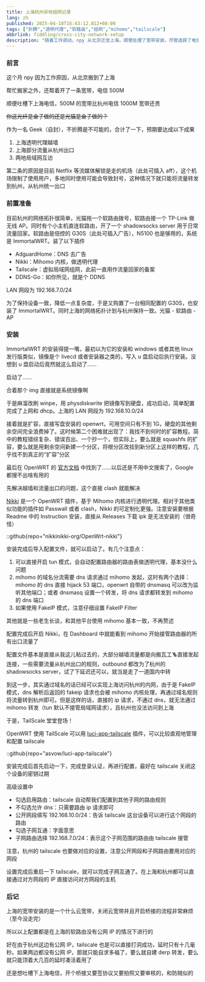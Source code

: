 ```yaml
---
title: 上海杭州异地组网记录
lang: zh
published: 2025-04-18T16:43:12.812+08:00
tags: ["折腾","透明代理","软路由","组网","mihomo","tailscale"]
abbrlink: fiddling/cross-city-network-setup
description: "随着工作调动，npy 从北京迁至上海，顺便处理了宽带安装。尽管选择了电信500M的宽带，费用却高于杭州的1000M，令人无奈。在此背景下，我决定构建一个跨城市的网络环境，期望实现上海透明代理、部分流量从杭州出口及两地局域网互通的目标。杭州的网络架构相对简单，通过软路由与无线AP的组合，搭建了一套可以支持日常流量回家的系统，准备迎接接下来的网络挑战。"
---
```

### 前言

这个月 npy 因为工作原因，从北京搬到了上海

帮忙搬家之外，还帮着开了一条宽带，电信 500M

顺便吐槽下上海电信，500M 的宽带比杭州电信 1000M 宽带还贵

~~你这光纤是金子做的还是光猫是金子做的？~~

作为一名 Geek（自封），不折腾是不可能的，合计了一下，预期要达成以下成果

1. 上海透明代理越墙
2. 上海部分流量从杭州出口
3. 两地局域网互访

第二条的原因是目前 Netflix 等流媒体解锁是走的机场（此处可插入 aff），这个机场限制了使用用户，多地同时使用可能会导致封号，这种情况下就只能将流量转发到杭州，从杭州统一出口

### 前置准备

目前杭州的网络拓扑很简单，光猫拖一个软路由拨号，软路由接一个 TP-Link 做无线 AP。同时有个小主机直连软路由，开了一个 shadowsocks server 用于日常流量回家。软路由是倍控的 G30S（此处可插入广告），N5100 也是够用的，系统是 ImmortalWRT。装了以下插件

* AdguardHome：DNS 去广告
* Nikki：Mihomo 内核，做透明代理
* Tailscale：虚拟局域网组网，此前一直用作流量回家的备案
* DDNS-Go：如你所见，就是个 DDNS

LAN 网段为 192.168.7.0/24

为了保持设备一致，降低一点复杂度，于是又购置了一台相同配置的 G30S，也安装了 ImmortalWRT。同时上海的网络拓扑计划与杭州保持一致。光猫 - 软路由 - AP

### 安装

ImmortalWRT 的安装得提一嘴，最初以为它的安装和 windows 或者其他 linux 发行版类似，镜像是个 livecd 或者安装器之类的，写入 u 盘启动后执行安装。没想到 u 盘启动后竟然就这么启动了……

启动了……

合着那个 img 直接就是系统镜像啊

于是麻溜改刷 winpe，用 physdiskwrite 把镜像写到硬盘，成功启动，简单配置完成了上网和 dhcp。上海的 LAN  网段为 192.168.10.0/24

接着就是扩容，直接写盘安装的 openwrt，可用空间只有不到 1G，硬盘的其他剩余空间完全浪费掉了。这时候第二个困难就出现了：我找不到何时的扩容教程。简中的教程错综复杂、错误百出、一个抄一个，但实际上，要么就是 squashfs 的扩容，要么就是用剩余空间新建一个分区，将根分区改挂到新分区上这样的教程，几乎找不到真正的“扩容”分区

最后在 OpenWRT 的 [官方文档](https://openwrt.org/docs/guide-user/advanced/expand_root) 中找到了……以后还是不用中文搜索了，Google 都搜不出啥有用的

先解决越墙和流量出口的问题，这个直接 clash 就能解决

[Nikki](https://github.com/nikkinikki-org/OpenWrt-nikki) 是一个 OpenWRT 插件，基于 Mihomo 内核进行透明代理。相对于其他类似功能的插件如 Passwall 或者 clash，Nikki 的可定制化更强。注意安装要根据 Readme 中的 Instruction 安装，直接从 Releases 下载 ipk 是无法安装的（很奇怪）

::github{repo="nikkinikki-org/OpenWrt-nikki"}

安装完成后导入配置文件，就可以启动了。有几个注意点：

1. 可以直接开启 tun 模式，会自动配置路由器的路由表做透明代理，基本没什么问题
2. mihomo 的域名分流需要 dns 请求通过 mihomo 发起，这时有两个选择：mihomo 的 dns 直接 hijack 53 端口，openwrt 自带的 dnsmasq 可以改为监听其他端口；或者 dnsmasq 设置一个转发，将 dns 请求都转发到 mihomo 的 dns 端口
3. 如果使用 FakeIP 模式，注意仔细设置 FakeIP Filter

其他就是一些老生长谈，和其他平台使用 mihomo 基本一致，不再赘述

配置完成后开启 Nikki，在 Dashboard 中就能看到 mihomo 开始接管路由器的所有出口流量了

配置文件基本是直接从我这儿粘过去的，大部分越墙流量都是向搬瓦工🪜直接发起连接，一些需要流量从杭州出口的规则，outbound 都改为了杭州的 shadowsocks server，试了下延迟还可以，就当是走了一道国内中转

到这一步，其实通过域名的话已经可以实现上海访问杭州的内网，由于是 FakeIP 模式，dns 解析后返回的 fakeip 请求也会被 mihomo 内核处理，再通过域名规则将流量转到杭州即可。但是这样的话，直接的 ip 请求，不通过 dns，就无法通过 mihomo 转发（tun 默认不接管局域网请求），且杭州也没法访问到上海

于是，TailScale 堂堂登场！

OpenWRT 使用 TailScale 可以用 [luci-app-tailscale](https://github.com/asvow/luci-app-tailscale) 插件，可以比较直观地管理和配置 tailscale

::github{repo="asvow/luci-app-tailscale"}

安装完成后首先启动一下，完成登录认证，再进行配置，最好在 tailscale 关闭这个设备的密钥过期

高级设置中

* 勾选启用路由：tailscale 自动帮我们配置到其他子网的路由规则
* 不勾选允许 dns：只需要路由 ip 请求即可
* 公开网段填写 192.168.10.0/24：告诉 tailscale 这台设备可以进行这个网段的路由
* 勾选子网互通：字面意思
* 子网路由选择 192.168.7.0/24：表示这个子网范围的路由由 tailscale 接管

注意，杭州的 tailscale 也要做对应的设置，注意公开网段和子网路由要用对应的网段

设置完成后重启一下 tailscale，就可以完成子网互通了。在上海和杭州都可以直接通过对方网段的 IP 直接访问对方网段的主机

### 后记

上海的宽带安装的是一个什么云宽带，关闭云宽带并且开启桥接的流程非常麻烦（至今没走完）

所以以上配置都是在上海的软路由没有公网 IP 的情况下进行的

好在由于杭州这边有公网 IP，tailscale 也是可以直接打洞成功，延时只有十几毫秒。如果两边都没有公网 IP，那就只能自求多福了，要么就自建 derp 转发，要么就只能顶着大几百的延时凑活着用了

还是想吐槽下上海电信，开个桥接又要签协议又要拍照又要审核的，和防贼似的
